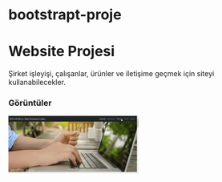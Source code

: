 # bootstrapt-proje
<h1>Website Projesi</h1>
Şirket işleyişi, çalışanlar, ürünler ve iletişime geçmek için siteyi kullanabilecekler.

<h3> Görüntüler</h3>

![](paylast%C4%B1kca.gif)